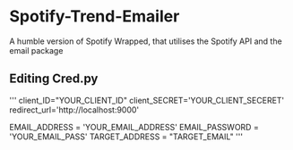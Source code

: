 # Spotify-Trend-Emailer
A humble version of Spotify Wrapped, that utilises the Spotify API and the email package

## Editing Cred.py
'''
client_ID="YOUR_CLIENT_ID"
client_SECRET='YOUR_CLIENT_SECERET'   
redirect_url='http://localhost:9000'

EMAIL_ADDRESS = 'YOUR_EMAIL_ADDRESS'
EMAIL_PASSWORD = 'YOUR_EMAIL_PASS'
TARGET_ADDRESS = "TARGET_EMAIL"
'''
